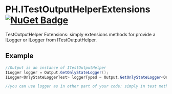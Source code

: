 # PH.ITestOutputHelperExtensions [![NuGet Badge](https://buildstats.info/nuget/PH.ITestOutputHelperExtensions)](https://www.nuget.org/packages/PH.ITestOutputHelperExtensions/)

TestOutputHelper Extensions: simply extensions methods for provide a ILogger or ILogger<T> from ITestOutputHelper.


## Example

```csharp
//Output is an instance of ITestOutputHelper
ILogger logger = Output.GetOnlyStateLogger();
ILogger<OnlyStateLoggerTest> loggerTyped = Output.GetOnlyStateLogger<OnlyStateLoggerTest>();

//you can use logger as in other part of your code: simply in test method is a wrapper for ITestOutputHelper

```